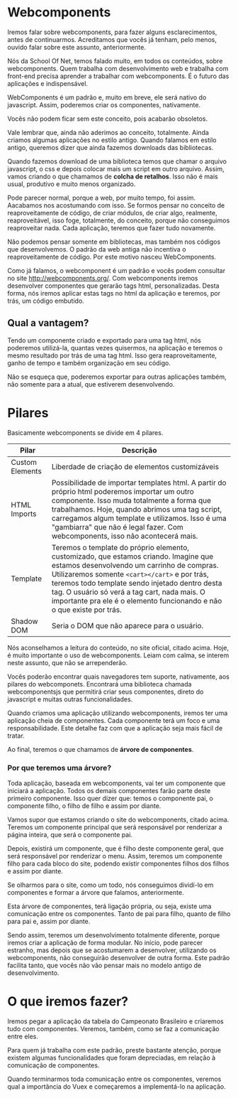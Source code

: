 # Webcomponents

Iremos falar sobre webcomponents, para fazer alguns esclarecimentos, antes de continuarmos. 
Acreditamos que vocês já tenham, pelo menos, ouvido falar sobre este assunto, anteriormente.

Nós da School Of Net, temos falado muito, em todos os conteúdos, sobre webcomponents. 
Quem trabalha com desenvolvimento web e trabalha com front-end precisa aprender a trabalhar com webcomponents. 
É o futuro das aplicações e indispensável.

WebComponents é um padrão e, muito em breve, ele será nativo do javascript.
Assim, poderemos criar os componentes, nativamente.

Vocês não podem ficar sem este conceito, pois acabarão obsoletos.

Vale lembrar que, ainda não aderimos ao conceito, totalmente. Ainda criamos algumas aplicações no estilo antigo. 
Quando falamos em estilo antigo, queremos dizer que ainda fazemos downloads das bibliotecas.

Quando fazemos download de uma biblioteca temos que chamar o arquivo javascript, o css e depois colocar mais um script em outro arquivo. 
Assim, vamos criando o que chamamos de **colcha de retalhos**. Isso não é mais usual, produtivo e muito menos organizado.

Pode parecer normal, porque a web, por muito tempo, foi assim. 
Aacabamos nos acostumando com isso. Se formos pensar no conceito de reaproveitamente de código, de criar módulos, de criar algo, realmente, reaproveitável, isso foge, totalmente, do conceito, porque não conseguimos reaproveitar nada. 
Cada aplicação, teremos que fazer tudo novamente.

Não podemos pensar somente em bibliotecas, mas também nos códigos que desenvolvemos. 
O padrão da web antiga não incentiva o reaproveitamente de código. Por este motivo nasceu WebComponents.

Como já falamos, o webcomponent é um padrão e vocês podem consultar no site <http://webcomponents.org/>. 
Com webcomponents iremos desenvolver componentes que gerarão tags html, personalizadas. 
Desta forma, nós iremos aplicar estas tags no html da aplicação e teremos, por trás, um código embutido.

## Qual a vantagem?

Tendo um componente criado e exportado para uma tag html, nós poderemos utilizá-la, quantas vezes quisermos, na aplicação e teremos o mesmo resultado por trás de uma tag html. 
Isso gera reaproveitamente, ganho de tempo e também organização em seu código.

Não se esqueça que, poderemos exportar para outras aplicações também, não somente para a atual, que estiverem desenvolvendo.

# Pilares

Basicamente webcomponents se divide em 4 pilares.

Pilar | Descrição
------ | -------------
Custom Elements | Liberdade de criação de elementos customizáveis
HTML Imports | Possibilidade de importar templates html. A partir do próprio html poderemos importar um outro componente. Isso muda totalmente a forma que trabalhamos. Hoje, quando abrimos uma tag script, carregamos algum template e utilizamos. Isso é uma "gambiarra" que não é legal fazer. Com webcomponents, isso não acontecerá mais.
Template | Teremos o template do próprio elemento, customizado, que estamos criando. Imagine que estamos desenvolvendo um carrinho de compras. Utilizaremos somente `<cart></cart>` e por trás, teremos todo template sendo injetado dentro desta tag. O usuário só verá a tag cart, nada mais. O importante pra ele é o elemento funcionando e não o que existe por trás.
Shadow DOM | Seria o DOM que não aparece para o usuário.


Nós aconselhamos a leitura do conteúdo, no site oficial, citado acima. 
Hoje, é muito importante o uso de webcomponents. Leiam com calma, se interem neste assunto, que não se arrependerão.

Vocês poderão encontrar quais navegadores tem suporte, nativamente, aos pilares do webcomponets. 
Encontrará uma biblioteca chamada webcomponentsjs que permitirá criar seus componentes, direto do javascript e muitas outras funcionalidades.

Quando criamos uma aplicação utilizando webcomponents, iremos ter uma aplicação cheia de componentes. 
Cada componente terá um foco e uma responsabilidade. Este detalhe faz com que a aplicação seja mais fácil de tratar.

Ao final, teremos o que chamamos de **árvore de componentes**.

### Por que teremos uma árvore?

Toda aplicação, baseada em webcomponents, vai ter um componente que iniciará a aplicação. Todos os demais componentes farão parte deste primeiro componente. 
Isso quer dizer que: temos o componente pai, o componente filho, o filho de filho e assim por diante.

Vamos supor que estamos criando o site do webcomponents, citado acima. Teremos um componente principal que será responsável por renderizar a página inteira, que será o componente pai.

Depois, existirá um componente, que é filho deste componente geral, que será responsável por renderizar o menu. 
Assim, teremos um componente filho para cada bloco do site, podendo existir componentes filhos dos filhos e assim por diante.

Se olharmos para o site, como um todo, nós conseguimos dividí-lo em componentes e formar a árvore que falamos, anteriormente.

Esta árvore de componentes, terá ligação própria, ou seja, existe uma comunicação entre os componentes. Tanto de pai para filho, quanto de filho para pai e, assim por diante.

Sendo assim, teremos um desenvolvimento totalmente diferente, porque iremos criar a aplicação de forma modular. 
No início, pode parecer estranho, mas depois que se acostumarem a desenvolver, utilizando os webcomponents, não conseguirão desenvolver de outra forma. 
Este padrão facilita tanto, que vocês não vão pensar mais no modelo antigo de desenvolvimento.

# O que iremos fazer?

Iremos pegar a aplicação da tabela do Campeonato Brasileiro e criaremos tudo com componentes. 
Veremos, também, como se faz a comunicação entre eles.

Para quem já trabalha com este padrão, preste bastante atenção, porque existem algumas funcionalidades que foram depreciadas, em relação à comunicação de componentes.

Quando terminarmos toda comunicação entre os componentes, veremos qual a importância do Vuex e começaremos a implementá-lo na aplicação.